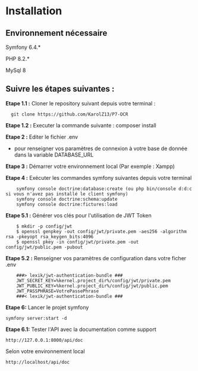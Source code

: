 # Installation
## Environnement nécessaire
Symfony 6.4.*

PHP 8.2.*

MySql 8

## Suivre les étapes suivantes :

**Etape 1.1 :** Cloner le repository suivant depuis votre terminal :
```
  git clone https://github.com/KarolZ13/P7-OCR
```
**Etape 1.2 :** Executer la commande suivante :
  composer install

**Etape 2 :** Editer le fichier .env
- pour renseigner vos paramètres de connexion à votre base de donnée dans la variable DATABASE_URL

**Etape 3 :** Démarrer votre environnement local (Par exemple : Xampp)

**Etape 4 :** Exécuter les commandes symfony suivantes depuis votre terminal
```
    symfony console doctrine:database:create (ou php bin/console d:d:c si vous n'avez pas installé le client symfony)
    symfony console doctrine:schema:update
    symfony console doctrine:fictures:load  
```
**Etape 5.1 :** Générer vos clés pour l'utilisation de JWT Token
```
    $ mkdir -p config/jwt
    $ openssl genpkey -out config/jwt/private.pem -aes256 -algorithm rsa -pkeyopt rsa_keygen_bits:4096
    $ openssl pkey -in config/jwt/private.pem -out config/jwt/public.pem -pubout
```
**Etape 5.2 :** Renseigner vos paramètres de configuration dans votre ficher .env
```
    ###> lexik/jwt-authentication-bundle ###
    JWT_SECRET_KEY=%kernel.project_dir%/config/jwt/private.pem
    JWT_PUBLIC_KEY=%kernel.project_dir%/config/jwt/public.pem
    JWT_PASSPHRASE=VotrePassePhrase
    ###< lexik/jwt-authentication-bundle ###
```
**Etape 6:** Lancer le projet symfony
```
symfony server:start -d
```

**Etape 6.1:** Tester l'API avec la documentation comme support
```
http://127.0.0.1:8000/api/doc
```
Selon votre environnement local
```
http://localhost/api/doc
```
